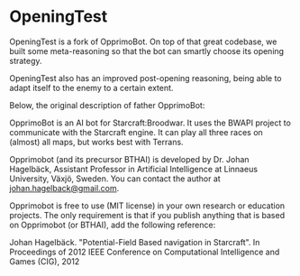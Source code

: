 # OpeningTest

OpeningTest is a fork of OpprimoBot. On top of that great codebase, we built some meta-reasoning so that the bot can smartly choose its opening strategy. 

OpeningTest also has an improved post-opening reasoning, being able to adapt itself to the enemy to a certain extent.

Below, the original description of father OpprimoBot:

OpprimoBot is an AI bot for Starcraft:Broodwar. It uses the BWAPI project to communicate with the Starcraft engine. 
It can play all three races on (almost) all maps, but works best with Terrans.

Opprimobot (and its precursor BTHAI) is developed by Dr. Johan Hagelbäck, Assistant Professor in Artificial Intelligence 
at Linnaeus University, Växjö, Sweden. You can contact the author at johan.hagelback@gmail.com.

Opprimobot is free to use (MIT license) in your own research or education projects. The only requirement is that if you 
publish anything that is based on Opprimobot (or BTHAI), add the following reference:

Johan Hagelbäck. "Potential-Field Based navigation in Starcraft". In Proceedings of 2012 IEEE Conference on 
Computational Intelligence and Games (CIG), 2012
